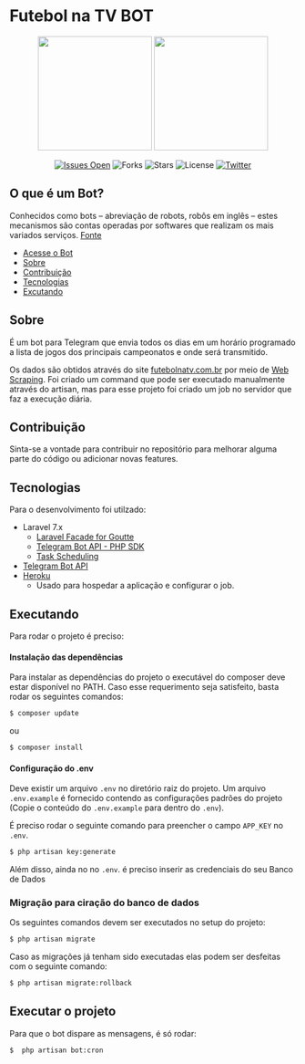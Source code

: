 # Futebol na TV BOT

<p align="center">
<img src="https://raw.githubusercontent.com/jilcimar/futebol-na-tv-bot/master/public/icon.jpg" width="200" height="200">
<img src="https://raw.githubusercontent.com/jilcimar/futebol-na-tv-bot/master/public/telegram.png" width="200" height="200">
</p>

<p align="center">
<a href="https://github.com/jilcimar/futebol-na-tv-bot/issues"><img src="https://img.shields.io/github/issues/jilcimar/futebol-na-tv-bot" alt="Issues Open"></a>
<a><img src="https://img.shields.io/github/forks/jilcimar/futebol-na-tv-bot" alt="Forks"></a>
<a><img src="https://img.shields.io/github/stars/jilcimar/futebol-na-tv-bot" alt="Stars"></a>
<a><img src="https://poser.pugx.org/laravel/framework/license.svg" alt="License"></a>
<a href="https://twitter.com/jilcimarfer"><img src="https://img.shields.io/twitter/url?style=social&url=http%3A%2F%2Ftwitter.com%2Fjilcimarfer" alt="Twitter"></a>
</p>

## O que é um Bot?
Conhecidos como bots – abreviação de robots, robôs em inglês – estes mecanismos são contas operadas por softwares que realizam
os mais variados serviços. [Fonte](http://abre.ai/oquebotfonte)

- [Acesse o Bot](https://t.me/futebolnatv_bot)
- [Sobre](#sobre)
- [Contribuição](#contribuicao)
- [Tecnologias](#tecnologias)
- [Excutando](#executando)

## Sobre
É um bot para Telegram que envia todos os dias em um horário programado
a lista de jogos dos principais campeonatos e onde será transmitido.

Os dados são obtidos através do site [futebolnatv.com.br](https://www.futebolnatv.com.br/) por meio
de [Web Scraping](https://www.scrapinghub.com/what-is-web-scraping/).
Foi criado um command que pode ser executado manualmente através do artisan, mas para esse projeto foi criado um job no servidor que faz a execução diária.

## Contribuição

Sinta-se a vontade para contribuir no repositório para melhorar alguma parte do código ou adicionar novas features.

## Tecnologias

Para o desenvolvimento foi utilzado:

- Laravel 7.x
    - [Laravel Facade for Goutte](https://github.com/dweidner/laravel-goutte)
    - [Telegram Bot API - PHP SDK](https://github.com/irazasyed/telegram-bot-sdk)
    - [Task Scheduling](https://laravel.com/docs/7.x/scheduling)
- [Telegram Bot API](https://core.telegram.org/bots/api)
- [Heroku](https://www.heroku.com/)
    - Usado para hospedar a aplicação e configurar o job.

## Executando

Para rodar o projeto é preciso:
#### Instalação das dependências

Para instalar as dependências do projeto o executável do composer deve estar disponível no PATH.
Caso esse requerimento seja satisfeito, basta rodar os seguintes comandos:

```bash
$ composer update
```
ou

```bash
$ composer install
```

#### Configuração do .env

Deve existir um arquivo `.env` no diretório raiz do projeto. Um arquivo `.env.example` é fornecido contendo as configurações
padrões do projeto (Copie o conteúdo do `.env.example` para dentro do `.env`).

É preciso rodar o seguinte comando para preencher o campo `APP_KEY` no `.env`.

 ```bash 
$ php artisan key:generate
```

Além disso, ainda no no `.env`. é
preciso inserir  as credenciais do seu Banco de Dados

### Migração para ciração do banco de dados

Os seguintes comandos devem ser executados no setup do projeto:

```bash
$ php artisan migrate
```

Caso as migrações já tenham sido executadas elas podem ser desfeitas com o seguinte comando:

```bash
$ php artisan migrate:rollback
```

## Executar o projeto

Para que o bot dispare as mensagens, é só rodar:

```bash
$  php artisan bot:cron
```
